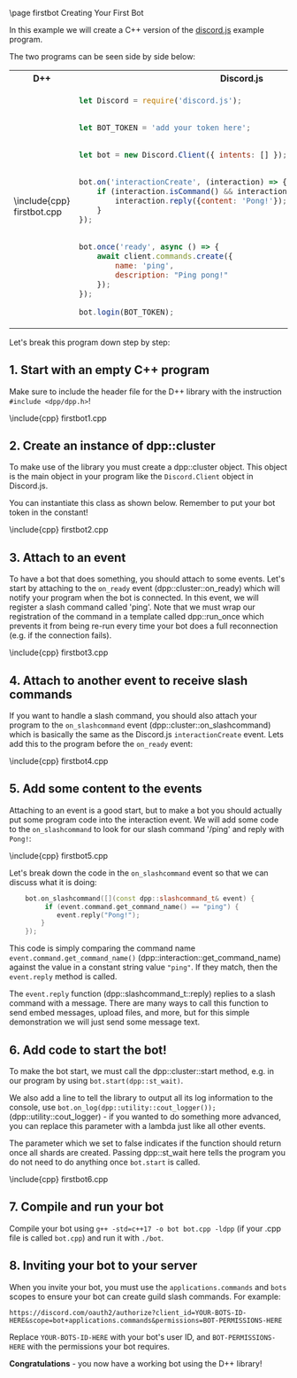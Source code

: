 \page firstbot Creating Your First Bot

In this example we will create a C++ version of the [discord.js](https://discord.js.org/#/) example program.

The two programs can be seen side by side below:

<table>
<tr>
<th>D++</th>
<th>Discord.js</td>
</tr>
<tr>
<td>

\include{cpp} firstbot.cpp

</td>
<td>

~~~~~~~~~~~~~~~js
let Discord = require('discord.js');


let BOT_TOKEN = 'add your token here';


let bot = new Discord.Client({ intents: [] });


bot.on('interactionCreate', (interaction) => {
    if (interaction.isCommand() && interaction.commandName === 'ping') {
        interaction.reply({content: 'Pong!'});
    }
});


bot.once('ready', async () => {
    await client.commands.create({
        name: 'ping',
        description: "Ping pong!"
    });
});

bot.login(BOT_TOKEN);‍
~~~~~~~~~~~~~~~

</td>
</tr>
</table>

Let's break this program down step by step:

## 1. Start with an empty C++ program

Make sure to include the header file for the D++ library with the instruction `#include <dpp/dpp.h>`!

\include{cpp} firstbot1.cpp

## 2. Create an instance of dpp::cluster

To make use of the library you must create a dpp::cluster object. This object is the main object in your program like the `Discord.Client` object in Discord.js.

You can instantiate this class as shown below. Remember to put your bot token in the constant!

\include{cpp} firstbot2.cpp

## 3. Attach to an event

To have a bot that does something, you should attach to some events. Let's start by attaching to the `on_ready` event (dpp::cluster::on_ready) which will notify your program when the bot is connected. In this event, we will register a slash command called 'ping'. Note that we must wrap our registration of the command in a template called dpp::run_once which prevents it from being re-run every time your bot does a full reconnection (e.g. if the connection fails).

\include{cpp} firstbot3.cpp

## 4. Attach to another event to receive slash commands

If you want to handle a slash command, you should also attach your program to the `on_slashcommand` event (dpp::cluster::on_slashcommand) which is basically the same as the Discord.js `interactionCreate` event. Lets add this to the program before the `on_ready` event:

\include{cpp} firstbot4.cpp

## 5. Add some content to the events

Attaching to an event is a good start, but to make a bot you should actually put some program code into the interaction event. We will add some code to the `on_slashcommand` to look for our slash command '/ping' and reply with `Pong!`:

\include{cpp} firstbot5.cpp

Let's break down the code in the `on_slashcommand` event so that we can discuss what it is doing:

~~~~~~~~~~~~~~~~~~~~~~~cpp
    bot.on_slashcommand([](const dpp::slashcommand_t& event) {
         if (event.command.get_command_name() == "ping") {
            event.reply("Pong!");
        }
    });
~~~~~~~~~~~~~~~~~~~~~~~

This code is simply comparing the command name `event.command.get_command_name()` (dpp::interaction::get_command_name) against the value in a constant string value `"ping"`. If they match, then the `event.reply` method is called.

The `event.reply` function (dpp::slashcommand_t::reply) replies to a slash command with a message. There are many ways to call this function to send embed messages, upload files, and more, but for this simple demonstration we will just send some message text.

## 6. Add code to start the bot!

To make the bot start, we must call the dpp::cluster::start method, e.g. in our program by using `bot.start(dpp::st_wait)`.

We also add a line to tell the library to output all its log information to the console, use `bot.on_log(dpp::utility::cout_logger());` (dpp::utility::cout_logger) - if you wanted to do something more advanced, you can replace this parameter with a lambda just like all other events.

The parameter which we set to false indicates if the function should return once all shards are created. Passing dpp::st_wait here tells the program you do not need to do anything once `bot.start` is called.

\include{cpp} firstbot6.cpp

## 7. Compile and run your bot

Compile your bot using `g++ -std=c++17 -o bot bot.cpp -ldpp` (if your .cpp file is called `bot.cpp`) and run it with `./bot`.

## 8. Inviting your bot to your server

When you invite your bot, you must use the `applications.commands` and `bots` scopes to ensure your bot can create guild slash commands. For example:

```url
https://discord.com/oauth2/authorize?client_id=YOUR-BOTS-ID-HERE&scope=bot+applications.commands&permissions=BOT-PERMISSIONS-HERE
```

Replace `YOUR-BOTS-ID-HERE` with your bot's user ID, and `BOT-PERMISSIONS-HERE` with the permissions your bot requires.

**Congratulations** - you now have a working bot using the D++ library!

